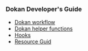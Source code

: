 ### Dokan Developer's Guide
- [Dokan workflow](/dokan-lite-workflow.md)
- [Dokan helper functions](/helper-functions.md)
- [Hooks](/hooks.md)
- [Resource Guid](/resource-used.md)
